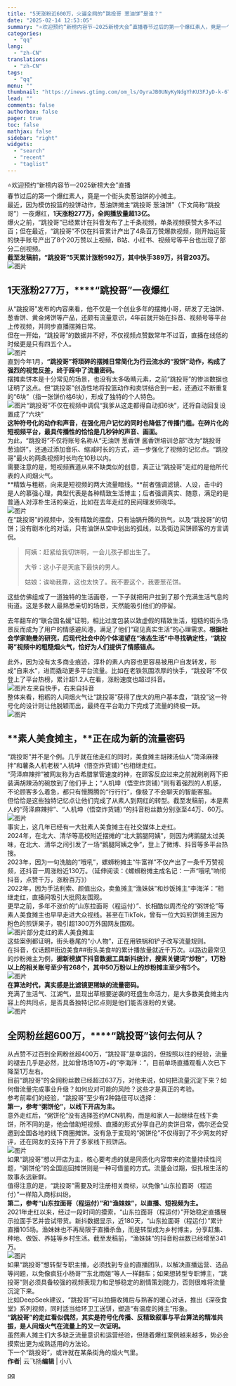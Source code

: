 ```yaml
---
title: "5天涨粉近600万，火遍全网的“跳投哥 葱油饼”是谁？"
date: "2025-02-14 12:53:05"
summary: "‍⭐️欢迎预约“新榜内容节—2025新榜大会”直播‍春节过后的第一个爆红素人，竟是一个街头卖葱油饼的..."
categories:
  - "qq"
lang:
  - "zh-CN"
translations:
  - "zh-CN"
tags:
  - "qq"
menu: ""
thumbnail: "https://inews.gtimg.com/om_ls/OyraJB0UNyKyNdgYhKU3FJyD-k-6T8vYKua6f0yv5r_6wAA_640360/0"
lead: ""
comments: false
authorbox: false
pager: true
toc: false
mathjax: false
sidebar: "right"
widgets:
  - "search"
  - "recent"
  - "taglist"
---
```


‍⭐️欢迎预约“新榜内容节—2025新榜大会”直播  
‍春节过后的第一个爆红素人，竟是一个街头卖葱油饼的小摊主。  
最近，因为模仿投篮的投饼动作，葱油饼摊主“跳投哥 葱油饼”（下文简称“跳投哥”）一夜爆红，**1天涨粉277万，全网播放量超13亿。**  
爆火之前，“跳投哥”已经累计在抖音发布了上千条视频，单条视频获赞大多不过百；但在最近，“跳投哥”不仅在抖音累计产出了4条百万赞爆款视频，刚开始运营的快手账号产出了8个20万赞以上视频，B站、小红书、视频号等平台也出现了部分二创视频。  
**截至发稿前，“跳投哥”5天累计涨粉592万，其中快手389万，**抖音203万。****  
![图片](https://inews.gtimg.com/om_bt/Oxumnu6X4NF6toQ8nZ7MUr0tOt0_J9P504NMVB6yTWYskAA/641)  

**1天涨粉277万，****“跳投哥”一夜爆红**
--------------------------

从“跳投哥”发布的内容来看，他不仅是一个创业多年的摆摊小哥，研发了无油饼、葱香饼、黄金烤饼等产品，还颇有流量意识，4年前就开始在抖音、视频号等平台上传视频，并同步直播摆摊日常。  
但在一开始，“跳投哥”的数据并不好，不仅视频点赞数常年不过百，直播在线低的时候更是只有四五个人。  
![图片](https://inews.gtimg.com/om_bt/OVm3LS5KB_5B40GOOh0lQwCkJNqQoJXtBDi5_AbXVvLM8AA/641)  
直到今年1月，**“跳投哥”将琐碎的摆摊日常简化为行云流水的“投饼”动作，构成了强烈的视觉反差，终于踩中了流量密码。**  
摆摊卖饼本是十分常见的场景，也没有太多吸睛元素，之前“跳投哥”的惨淡数据也证明了这点。但“跳投哥”创造性地将投篮动作和卖饼结合到一起，还通过不断重复的“6块”（指一张饼价格6块），形成了独特的个人特色。  
![图片](https://inews.gtimg.com/om_bt/Oe2V8yA6iszZT53H6a_fidetMIB_iyywG02L6FBKtengoAA/641)“跳投哥”不仅在视频中调侃“我爹从这走都得自动扣6块”，还将自动回复设置成了“六块”  
**这种符号化的动作和声音，在强化用户记忆的同时也降低了传播门槛。在碎片化的短视频平台，最具传播性的恰恰是几秒钟的声音、画面。**  
为此，“跳投哥”不仅将账号名称从“无油饼 葱香饼 酱香饼培训总部”改为“跳投哥 葱油饼”，还通过添加音乐、缩减时长的方式，进一步强化了视频的记忆点。“跳投哥”最火的两条视频时长均在10秒以内。  
需要注意的是，短视频赛道从来不缺类似的创意，真正让“跳投哥”走红的是他所代表的人间烟火气。  
**精致与粗粝，向来是短视频的两大流量暗线。**前者强调滤镜、人设，击中的是人的慕强心理，典型代表是各种精致生活博主；后者强调真实、随意，满足的是普通人对淳朴生活的亲近，比如在去年走红的民间理发师晓华。  
![图片](https://inews.gtimg.com/om_bt/OmGicnburzUiRnVCjj28tjzy_36a4ibCzL8yqjbgDLZ6cAA/641)  
在“跳投哥”的视频中，没有精致的摆盘，只有油锅升腾的热气，以及“跳投哥”的切饼；没有剧本化的对话，只有油饼从空中划出的弧线，以及街边买饼顾客的方言调侃。

  


> 阿姨：赶紧给我切饼啊，一会儿孩子都出生了。
> 
> 大爷：这小子是天底下最快的男人。
> 
> 姑娘：诶呦我靠，这也太快了。我不要这个，我要葱花饼。

  


这些仿佛组成了一道独特的生活画卷，一下子就把用户拉到了那个充满生活气息的街道。这是多数人最熟悉亲切的场景，天然能吸引他们的停留。

  


去年翻车的“联合国名媛”证明，相比过度包装以致虚假的精致生活，粗糙的街头场景反而成为了用户的情感避风港，满足了他们“窥见真实生活”的心理需求。**根据社会学家鲍曼的研究，后现代社会中的个体渴望在“液态生活”中寻找确定性，“跳投哥”视频中的粗糙烟火气，恰好为人们提供了情感锚点。**

  
此外，因为没有太多商业痕迹，淳朴的素人内容也更容易被用户自发转发，形成“自来水”，进而撬动更多平台流量。比如在老铁氛围浓厚的快手，“跳投哥”不仅登上了平台热榜，累计超1.2人在看，涨粉速度也超过抖音。  
![图片](https://inews.gtimg.com/om_bt/OyP1a2N8nKtUqCuZOv6LuR2hElcpNaar6j45QkMPre8QMAA/641)左来自快手，右来自抖音  
整体来看，粗粝的人间烟火气让“跳投哥”获得了庞大的用户基本盘，“跳投”这一符号化的设计则让他脱颖而出，最终在平台助力下完成了流量的终极一跃。  
![图片](https://inews.gtimg.com/om_bt/Og8b1obM9OQqOsY0TQMjYPQdzbEICUvyqXjxI5OFuIeUkAA/641)

**素人美食摊主，****正在成为新的流量密码**
-------------------------

“跳投哥”并不是个例。几乎就在他走红的同时，美食摊主胡辣汤仙人“菏泽麻辣拌”和薯条人机老板“人机坤（悟空炸货铺）”也相继走红。  
“菏泽麻辣拌”被网友称为古希腊掌管速度的神，在顾客反应过来之前就刷刷两下把装满胡辣汤的碗放到了他们手上；“人机坤（悟空炸货铺）”则有着强烈的人机感，不论顾客多么着急，都只有慢腾腾的“行行行”，像极了不会聊天的智能客服。  
但恰恰是这些独特记忆点让他们完成了从素人到网红的转型。截至发稿前，本是素人的“菏泽麻辣拌”、“人机坤（悟空炸货铺）”的抖音粉丝数分别涨至44万、60万。  
![图片](https://inews.gtimg.com/om_bt/OcfD_IdJxZvmwi1EzL-DBAr_J5O6cVwEVPSqeN-BvaCD4AA/641)  
事实上，这几年已经有一大批素人美食摊主在社交媒体上走红。  
2024年，在北大、清华等高校附近摆摊的“北大鹅腿阿姨”，则因为烤鹅腿太过美味，在北大、清华之间引发了一场“鹅腿阿姨之争”，登上了微博、抖音等多平台热搜。  
2023年，因为一句洗脑的“哦吼”，螺蛳粉摊主“牛富祥”不仅产出了一条千万赞视频，还抖音一周涨粉近130万。（延伸阅读：《螺蛳粉摊主成名记：一声“哦吼”响彻抖音，点赞千万，涨粉百万》）  
2022年，因为手法利索、颜值出众，卖鱼摊主“渔妹妹”和炒饭摊主“李海洋：”相继走红，直播间吸引大批网友围观。  
更早之前，多年不涨价的“山东拉面哥（程运付）”、长相酷似周杰伦的“粥饼伦”等素人美食摊主也早早走进大众视线。甚至在TikTok，曾有一位大妈煎饼摊主因为粉色的煎饼果子，吸引超1300万外国网友围观。  
![图片](https://inews.gtimg.com/om_bt/OaZvrUb0Mnn9ApJQ8yPCDDNMAB7RzIn0lFi__xaXgQmfYAA/641)部分走红的素人美食摊主  
这些案例都证明，街头巷尾的“小人物”，正在用铁锅和铲子改写流量规则。  
在抖音，仅话题#街边美食##街头美食#的累计播放量就近千万次。以路边最常见的炒粉摊主为例，**据新榜旗下抖音数据工具新抖统计，搜索关键词“炒粉”，1万粉以上的相关账号至少有268个，其中50万粉以上的炒粉摊主至少有5个。**  
![图片](https://inews.gtimg.com/om_bt/O26wmp5vkRMzIzC7OW8JkamUywaN59zHepqzZmLKFZftEAA/641)  
**在算法时代，真实感是比滤镜更稀缺的流量密码。**  
充满了生活气、江湖气，显现出草根要逆袭的旺盛生命活力，是大多数美食摊主内容上的共同点，是否具备独特记忆点则是他们能否涨粉的关键。  
![图片](https://inews.gtimg.com/om_bt/OgazYWncXneppN2-7UfTmXSis3-dU0c5dWJ8xjT7S9YXwAA/641)

**全网粉丝超600万，****“跳投哥”该何去何从？**
-----------------------------

从点赞不过百到全网粉丝超400万，“跳投哥”是幸运的，但按照以往的经验，流量的褪去几乎是必然，比如曾场场10万+的“李海洋：”，目前单场直播观看人次已下降至1万左右。  
目前“跳投哥”的全网粉丝数已经超过637万，对他来说，如何把流量沉淀下来？如何借流量完成事业升级？如何应对可能的风险？这些才是真正的考验。  
参考前辈们的经验，“跳投哥”至少有2种路径可以选择：  
**第一，参考“粥饼伦”，以线下开店为主。**  
意外走红后，“粥饼伦”没有选择签约MCN机构，而是和家人一起继续在线下卖饼，所不同的是，他会借助短视频、直播的形式分享自己的卖饼日常，偶尔还会受邀到全国各地的线下商圈摊饼。没有急于变现的“粥饼伦”不仅得到了不少网友的好评，还在网友的支持下开了多家线下煎饼店。  
![图片](https://inews.gtimg.com/om_bt/O9Txf6pptQwYMttC7NoFTyLAjCwIfA8E98a9c7eOQcoe0AA/641)  
如果“跳投哥”想以开店为主，核心要考虑的就是同质化内容带来的流量持续性问题，“粥饼伦”的全国巡回摊饼则是一种可借鉴的方式。流量会过期，但扎根生活的故事永远新鲜。  
值得注意的是，“跳投哥”需要及时注册相关商标，以免像“山东拉面哥（程运付）”一样陷入商标纠纷。  
**第二，参考“山东拉面哥（程运付）”和“渔妹妹”，以直播、短视频为主。**  
2021年走红以来，经过一段时间的摸索，“山东拉面哥（程运付）”开始稳定直播展示拉面手艺并尝试带货。新抖数据显示，近180天，“山东拉面哥（程运付）”累计直播105场。渔妹妹也不再局限于直播杀鱼，而是转型成为乡村博主，分享赶集、种地、做饭、养娃等乡村生活。截至发稿前，“渔妹妹”的抖音粉丝数已经增至341万。  
![图片](https://inews.gtimg.com/om_bt/OIV-FLLS-LaeG6joxsswNMjcJ7pOPyMQyB95d3Hbtno3kAA/641)  
如果“跳投哥”想转型专职主播，必须找到专业的直播团队，以解决直播运营、选品等问题，以免像疯狂小杨哥”“东北雨姐”等人一样翻车；如果想转型专职博主，“跳投哥”则必须具备较强的视频表现力和足够稳定的剧情策划能力，否则很难将流量沉淀下来。  
比如DeepSeek建议，“跳投哥”可以拍摄收摊后与熟客的暖心对话，推出《深夜食堂》系列视频，同时适当给环卫工送饼，塑造“有温度的摊主”形象。    
**“跳投哥”的走红看似偶然，其实是符号化传播、反精致叙事与平台算法的精准共振，是人间烟火气在流量上的又一次证明。**  
虽然素人摊主们大多缺乏流量意识和运营经验，但随着爆红案例越来越多，势必会摸索出更为成熟适用的方法论。  
下一个“跳投哥”，或许就在某条街角的烟火气里。  
**作者**| 云飞扬**编辑** | 小八

[qq](https://new.qq.com/rain/a/20250214A044JA00)

